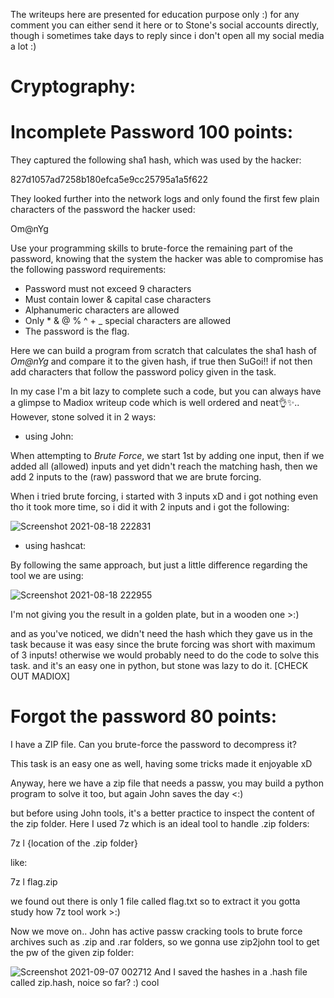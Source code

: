 The writeups here are presented for education purpose only :)
for any comment you can either send it here or to Stone's social accounts directly, though i sometimes take days to reply since i don't open all my social media a lot :)
# Cryptography:

# Incomplete Password 100 points:

They captured the following sha1 hash, which was used by the hacker:

827d1057ad7258b180efca5e9cc25795a1a5f622

They looked further into the network logs and only found the first few plain characters of the password the hacker used:

Om@nYg

Use your programming skills to brute-force the remaining part of the password, knowing that the system the hacker was able to compromise has the following password requirements:

- Password must not exceed 9 characters
- Must contain lower & capital case characters
- Alphanumeric characters are allowed
- Only * & @ % ^ + _ special characters are allowed
- The password is the flag.

Here we can build a program from scratch that calculates the sha1 hash of *Om@nYg* and compare it to the given hash, if true then SuGoi!!
if not then add characters that follow the password policy given in the task.

In my case I'm a bit lazy to complete such a code, but you can always have a glimpse to Madiox writeup code which is well ordered and neat👌✨..
However, stone solved it in 2 ways:
* using John:

When attempting to *Brute Force*, we start 1st by adding one input, then if we added all (allowed) inputs and yet didn't reach the matching hash, then we add 2 inputs to the (raw) password that we are brute forcing.

When i tried brute forcing, i started with 3 inputs xD and i got nothing even tho it took more time, so i did it with 2 inputs and i got the following:

![Screenshot 2021-08-18 222831](https://user-images.githubusercontent.com/59108199/132400818-87cf9b58-ff66-442e-9634-bc044bffffc7.png)

* using hashcat:

By following the same approach, but just a little difference regarding the tool we are using:

![Screenshot 2021-08-18 222955](https://user-images.githubusercontent.com/59108199/132400879-e43614dd-4680-48df-8d06-92cccb004182.png)

I'm not giving you the result in a golden plate, but in a wooden one >:)

and as you've noticed, we didn't need the hash which they gave us in the task because it was easy since the brute forcing was short with maximum of 3 inputs! otherwise we would probably need to do the code to solve this task. and it's an easy one in python, but stone was lazy to do it. [CHECK OUT MADIOX]

# Forgot the password 80 points:
I have a ZIP file.  Can you brute-force the password to decompress it?

This task is an easy one as well, having some tricks made it enjoyable xD

Anyway, here we have a zip file that needs a passw, you may build a python program to
solve it too, but again John saves the day <:)

but before using John tools, it's a better practice to inspect the content of the zip folder. Here I used 7z which is an ideal tool to handle .zip folders:

7z l {location of the .zip folder}

like:

7z l flag.zip

we found out there is only 1 file called flag.txt so to extract it you gotta study how 7z tool work >:)

Now we move on.. John has active passw cracking tools to brute force archives such as .zip and .rar folders, so we gonna use zip2john tool to get the pw of the given zip folder:

![Screenshot 2021-09-07 002712](https://user-images.githubusercontent.com/59108199/132403849-600c39b7-4a90-461f-a249-b6916f138b59.png)
And I saved the hashes in a .hash file called zip.hash, noice so far? :) cool

